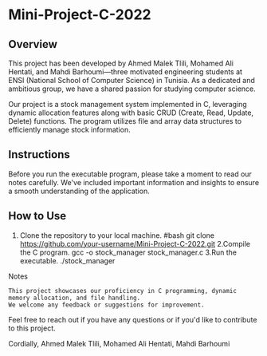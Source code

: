 # Mini-Project-C-2022

## Overview

This project has been developed by Ahmed Malek Tlili, Mohamed Ali Hentati, and Mahdi Barhoumi—three motivated engineering students at ENSI (National School of Computer Science) in Tunisia. As a dedicated and ambitious group, we have a shared passion for studying computer science.

Our project is a stock management system implemented in C, leveraging dynamic allocation features along with basic CRUD (Create, Read, Update, Delete) functions. The program utilizes file and array data structures to efficiently manage stock information.

## Instructions

Before you run the executable program, please take a moment to read our notes carefully. We've included important information and insights to ensure a smooth understanding of the application.

## How to Use

1. Clone the repository to your local machine.
   #bash
   git clone https://github.com/your-username/Mini-Project-C-2022.git
2.Compile the C program.
  gcc -o stock_manager stock_manager.c
3.Run the executable.
  ./stock_manager

Notes

    This project showcases our proficiency in C programming, dynamic memory allocation, and file handling.
    We welcome any feedback or suggestions for improvement.

Feel free to reach out if you have any questions or if you'd like to contribute to this project.

Cordially,
Ahmed Malek Tlili, Mohamed Ali Hentati, Mahdi Barhoumi
